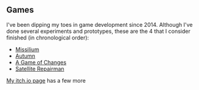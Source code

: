 ## Games

I've been dipping my toes in game development since 2014. Although I've done several experiments and prototypes, these are the 4 that I consider finished (in chronological order):

- [Missilium](https://nunodonato.itch.io/missilium)
- [Autumn](https://nunodonato.itch.io/autumn)
- [A Game of Changes](https://nunodonato.itch.io/a-game-of-changes)
- [Satellite Repairman](https://nunodonato.itch.io/satellite-repairman)

[My itch.io page](https://nunodonato.itch.io/) has a few more


